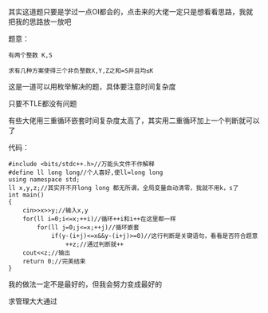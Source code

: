 其实这道题只要是学过一点OI都会的，点击来的大佬一定只是想看看思路，我就把我的思路放一放吧


题意：
```
有两个整数 K,S

求有几种方案使得三个非负整数X,Y,Z之和=S并且均≤K
```

这是一道可以用枚举解决的题，具体要注意时间复杂度

只要不TLE都没有问题

有些大佬用三重循环嵌套时间复杂度太高了，其实用二重循环加上一个判断就可以了

代码：
```
#include <bits/stdc++.h>//万能头文件不作解释
#define ll long long//个人喜好,使ll=long long
using namespace std;
ll x,y,z;//其实开不开long long 都无所谓，全局变量自动清零，我就不用k，s了
int main()
{
	cin>>x>>y;//输入x,y
	for(ll i=0;i<=x;++i)//循环++i和i++在这里都一样
		for(ll j=0;j<=x;++j)//循环嵌套
			if(y-(i+j)<=x&&y-(i+j)>=0)//这行判断是关键语句，看看是否符合题意
                ++z;//通过判断就++
	cout<<z;//输出
    return 0;//完美结束
}
```
我的做法一定不是最好的，但我会努力变成最好的

求管理大大通过